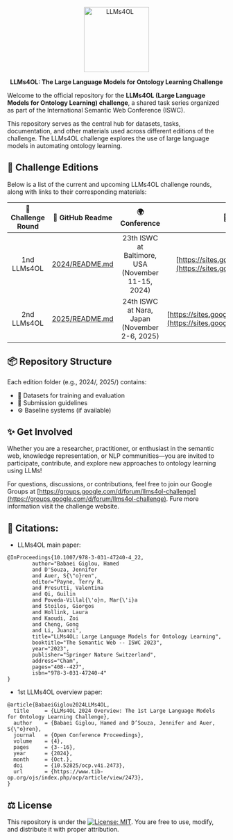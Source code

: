 

<p align="center">
  <img src="images/logo.png" alt="LLMs4OL" width="150"/>
</p>

<p align="center">
  <strong>LLMs4OL: The Large Language Models for Ontology Learning Challenge</strong>
</p>



Welcome to the official repository for the **LLMs4OL (Large Language Models for Ontology Learning) challenge**, a shared task series organized as part of the International Semantic Web Conference (ISWC).

This repository serves as the central hub for datasets, tasks, documentation, and other materials used across different editions of the challenge. The LLMs4OL challenge explores the use of large language models in automating ontology learning.


## 📅 Challenge Editions

Below is a list of the current and upcoming LLMs4OL challenge rounds, along with links to their corresponding materials:


| 🏁 Challenge Round | 📄 GitHub Readme | 🌍 Conference | 🔗 Website |
| :---:|:---:|:---:|:---:|
| 1nd LLMs4OL | [2024/README.md](2024/README.md) | 23th ISWC at Baltimore, USA (November 11-15, 2024)| [https://sites.google.com/view/llms4ol](https://sites.google.com/view/llms4ol)|
| 2nd LLMs4OL | [2025/README.md](2024/README.md) | 24th ISWC at Nara, Japan (November 2-6, 2025)|[https://sites.google.com/view/llms4ol2025](https://sites.google.com/view/llms4ol2025)|

## 📦 Repository Structure

Each edition folder (e.g., 2024/, 2025/) contains:
* 📁 Datasets for training and evaluation
* 📄 Submission guidelines
* ⚙️ Baseline systems (if available)

## ✨ Get Involved

Whether you are a researcher, practitioner, or enthusiast in the semantic web, knowledge representation, or NLP communities—you are invited to participate, contribute, and explore new approaches to ontology learning using LLMs!

For questions, discussions, or contributions, feel free to join our Google Groups at [https://groups.google.com/d/forum/llms4ol-challenge](https://groups.google.com/d/forum/llms4ol-challenge). Fure more information visit the challenge website.


## 🧾 Citations:

* LLMs4OL main paper:
```
@InProceedings{10.1007/978-3-031-47240-4_22,
        author="Babaei Giglou, Hamed
        and D'Souza, Jennifer
        and Auer, S{\"o}ren",
        editor="Payne, Terry R.
        and Presutti, Valentina
        and Qi, Guilin
        and Poveda-Villal{\'o}n, Mar{\'i}a
        and Stoilos, Giorgos
        and Hollink, Laura
        and Kaoudi, Zoi
        and Cheng, Gong
        and Li, Juanzi",
        title="LLMs4OL: Large Language Models for Ontology Learning",
        booktitle="The Semantic Web -- ISWC 2023",
        year="2023",
        publisher="Springer Nature Switzerland",
        address="Cham",
        pages="408--427",
        isbn="978-3-031-47240-4"
}
```

* 1st LLMs4OL overview paper:
```
@article{BabaeiGiglou2024LLMs4OL,
  title     = {LLMs4OL 2024 Overview: The 1st Large Language Models for Ontology Learning Challenge},
  author    = {Babaei Giglou, Hamed and D’Souza, Jennifer and Auer, S{\"o}ren},
  journal   = {Open Conference Proceedings},
  volume    = {4},
  pages     = {3--16},
  year      = {2024},
  month     = {Oct.},
  doi       = {10.52825/ocp.v4i.2473},
  url       = {https://www.tib-op.org/ojs/index.php/ocp/article/view/2473},
}
```

## ⚖️ License

This repository is under the [![License: MIT](https://img.shields.io/badge/License-MIT-yellow.svg)](https://opensource.org/licenses/MIT). You are free to use, modify, and distribute it with proper attribution.

